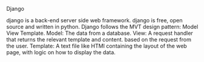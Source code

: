 Django

django is a back-end server side web framework. django is free, open source and written in python.
Django follows the MVT design pattern: Model View Template.
Model: The data from a database. View: A request handler that returns the relevant template and content. based on the request from the user. Template: A text file like HTMl containing the layout of the web page, with logic on how to display the data.

